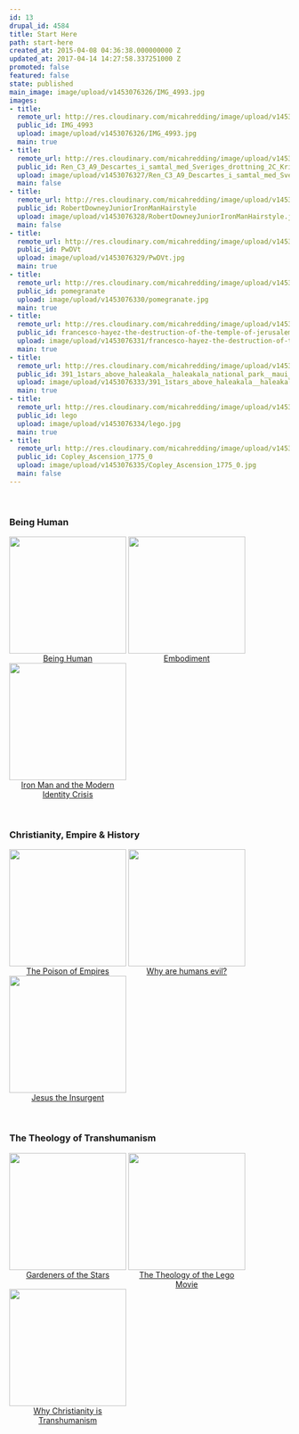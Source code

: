 ```yaml
---
id: 13
drupal_id: 4584
title: Start Here
path: start-here
created_at: 2015-04-08 04:36:38.000000000 Z
updated_at: 2017-04-14 14:27:58.337251000 Z
promoted: false
featured: false
state: published
main_image: image/upload/v1453076326/IMG_4993.jpg
images:
- title: 
  remote_url: http://res.cloudinary.com/micahredding/image/upload/v1453076326/IMG_4993.jpg
  public_id: IMG_4993
  upload: image/upload/v1453076326/IMG_4993.jpg
  main: true
- title: 
  remote_url: http://res.cloudinary.com/micahredding/image/upload/v1453076327/Ren_C3_A9_Descartes_i_samtal_med_Sveriges_drottning_2C_Kristina.jpg
  public_id: Ren_C3_A9_Descartes_i_samtal_med_Sveriges_drottning_2C_Kristina
  upload: image/upload/v1453076327/Ren_C3_A9_Descartes_i_samtal_med_Sveriges_drottning_2C_Kristina.jpg
  main: false
- title: 
  remote_url: http://res.cloudinary.com/micahredding/image/upload/v1453076328/RobertDowneyJuniorIronManHairstyle.jpg
  public_id: RobertDowneyJuniorIronManHairstyle
  upload: image/upload/v1453076328/RobertDowneyJuniorIronManHairstyle.jpg
  main: false
- title: 
  remote_url: http://res.cloudinary.com/micahredding/image/upload/v1453076329/PwDVt.jpg
  public_id: PwDVt
  upload: image/upload/v1453076329/PwDVt.jpg
  main: true
- title: 
  remote_url: http://res.cloudinary.com/micahredding/image/upload/v1453076330/pomegranate.jpg
  public_id: pomegranate
  upload: image/upload/v1453076330/pomegranate.jpg
  main: true
- title: 
  remote_url: http://res.cloudinary.com/micahredding/image/upload/v1453076331/francesco-hayez-the-destruction-of-the-temple-of-jerusalem-1867.jpg
  public_id: francesco-hayez-the-destruction-of-the-temple-of-jerusalem-1867
  upload: image/upload/v1453076331/francesco-hayez-the-destruction-of-the-temple-of-jerusalem-1867.jpg
  main: true
- title: 
  remote_url: http://res.cloudinary.com/micahredding/image/upload/v1453076333/391_1stars_above_haleakala__haleakala_national_park__maui__hi_0.jpg
  public_id: 391_1stars_above_haleakala__haleakala_national_park__maui__hi_0
  upload: image/upload/v1453076333/391_1stars_above_haleakala__haleakala_national_park__maui__hi_0.jpg
  main: true
- title: 
  remote_url: http://res.cloudinary.com/micahredding/image/upload/v1453076334/lego.jpg
  public_id: lego
  upload: image/upload/v1453076334/lego.jpg
  main: true
- title: 
  remote_url: http://res.cloudinary.com/micahredding/image/upload/v1453076335/Copley_Ascension_1775_0.jpg
  public_id: Copley_Ascension_1775_0
  upload: image/upload/v1453076335/Copley_Ascension_1775_0.jpg
  main: false
---
```

  <br /><h3>Being Human</h3>
  <ul style="padding-left: 0;">
    <li style="display:inline-block; max-width:210px; vertical-align:top; text-align:center;">
      <a href="http://micahredding.com/blog/2014/02/15/being-human">
        <img src="http://res.cloudinary.com/micahredding/image/upload/v1453076326/IMG_4993.jpg" width="210" height="210" />
        <span>Being Human</span>
      </a>
    </li>
    <li style="display:inline-block; max-width:210px; vertical-align:top; text-align:center;">
      <a href="http://micahredding.com/blog/2013/11/24/embodiment">
        <img src="http://res.cloudinary.com/micahredding/image/upload/v1453076327/Ren_C3_A9_Descartes_i_samtal_med_Sveriges_drottning_2C_Kristina.jpg" width="210" height="210" />
        <span>Embodiment</span>
      </a>
    </li>
    <li style="display:inline-block; max-width:210px; vertical-align:top; text-align:center;">
      <a href="http://micahredding.com/blog/2013/06/07/iron-man-and-modern-identity-crisis">
        <img src="http://res.cloudinary.com/micahredding/image/upload/v1453076328/RobertDowneyJuniorIronManHairstyle.jpg" width="210" height="210" />
        <span>Iron Man and the Modern Identity Crisis</span>
      </a>
    </li>
  </ul>

  <br /><h3>Christianity, Empire &amp; History</h3>
  <ul style="padding-left: 0;">
    <li style="display:inline-block; max-width:210px; vertical-align:top; text-align:center;">
      <a href="http://micahredding.com/blog/2013/05/28/poison-empires">
        <img src="http://res.cloudinary.com/micahredding/image/upload/v1453076329/PwDVt.jpg" width="210" height="210" />
        <span>The Poison of Empires</span>
      </a>
    </li>
    <li style="display:inline-block; max-width:210px; vertical-align:top; text-align:center;">
      <a href="http://micahredding.com/blog/2012/03/06/why-are-humans-evil">
        <img src="http://res.cloudinary.com/micahredding/image/upload/v1453076330/pomegranate.jpg" width="210" height="210" />
        <span>Why are humans evil?</span>
      </a>
    </li>
    <li style="display:inline-block; max-width:210px; vertical-align:top; text-align:center;">
      <a href="http://micahredding.com/blog/2012/04/02/jesus-insurgent">
        <img src="http://res.cloudinary.com/micahredding/image/upload/v1453076331/francesco-hayez-the-destruction-of-the-temple-of-jerusalem-1867.jpg" width="210" height="210" />
        <span>Jesus the Insurgent</span>
      </a>
    </li>  
  </ul>

  <br /><h3>The Theology of Transhumanism</h3>
  <ul style="padding-left: 0;">
    <li style="display:inline-block; max-width:210px; vertical-align:top; text-align:center;">
      <a href="http://micahredding.com/blog/2013/01/21/gardeners-stars">
        <img src="http://res.cloudinary.com/micahredding/image/upload/v1453076333/391_1stars_above_haleakala__haleakala_national_park__maui__hi_0.jpg" width="210" height="210" />
        <span>Gardeners of the Stars</span>
      </a>
    </li>
    <li style="display:inline-block; max-width:210px; vertical-align:top; text-align:center;">
      <a href="http://micahredding.com/blog/2014/05/27/theology-lego-movie">
        <img src="http://res.cloudinary.com/micahredding/image/upload/v1453076334/lego.jpg" width="210" height="210" />
        <span>The Theology of the Lego Movie</span>
      </a>
    </li>
    <li style="display:inline-block; max-width:210px; vertical-align:top; text-align:center;">
      <a href="http://micahredding.com/blog/2012/04/25/christianity-transhumanism">
        <img src="http://res.cloudinary.com/micahredding/image/upload/v1453076335/Copley_Ascension_1775_0.jpg" width="210" height="210" />
        <span>Why Christianity is Transhumanism</span>
      </a>
    </li>
  </ul>
  <br />
